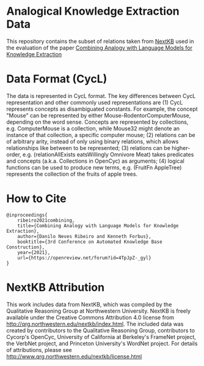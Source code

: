 # Analogical Knowledge Extraction Data
This repository contains the subset of relations taken from [NextKB](https://www.qrg.northwestern.edu/nextkb/index.html) used in the evaluation of the paper [Combining Analogy with Language Models for Knowledge Extraction](https://openreview.net/forum?id=4TpJpZ-_gyl)

# Data Format (CycL)

The data is represented in CycL format. The  key  differences  between  CycL  representation  and  other  commonly  used  representations  are  (1)  CycL  represents  concepts  as  disambiguated  constants. For  example,  the concept "Mouse" can be  represented by either Mouse-RodentorComputerMouse,  depending on the word sense.  Concepts are represented by collections, e.g. ComputerMouse is a collection, while Mouse32 might denote an instance of that collection, a specific computer mouse; (2) relations can be of arbitrary arity, instead of only using binary relations, which allows relationships like between to be represented; (3) relations can be higher-order, e.g. (relationAllExists eatsWillingly Omnivore Meat) takes predicates and concepts (a.k.a. Collections in OpenCyc) as arguments; (4) logical functions can be used to produce new terms, e.g. (FruitFn AppleTree) represents the collection of the fruits of apple trees.

# How to Cite

```
@inproceedings{
    ribeiro2021combining,
    title={Combining Analogy with Language Models for Knowledge Extraction},
    author={Danilo Neves Ribeiro and Kenneth Forbus},
    booktitle={3rd Conference on Automated Knowledge Base Construction},
    year={2021},
    url={https://openreview.net/forum?id=4TpJpZ-_gyl}
}
```

# NextKB Attribution
This work includes data from NextKB, which was compiled by the Qualitative Reasoning Group at Northwestern University. NextKB is freely available under the Creative Commons Attribution 4.0 license from http://qrg.northwestern.edu/nextkb/index.html. The included data was created by contributors to the Qualitative Reasoning Group, contributors to Cycorp's OpenCyc, University of California at Berkeley's FrameNet project, the VerbNet project, and Princeton University's WordNet project. For details of attributions, please see http://www.qrg.northwestern.edu/nextkb/license.html
